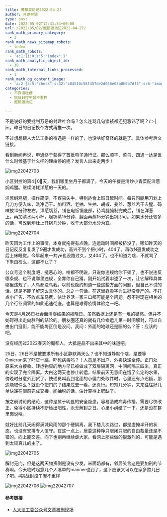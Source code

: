 ```yaml
---
title: 魔都渡劫记2022-04-27
author: 冰原奔狼
type: post
date: 2022-05-02T12:41:54+00:00
url: /2022/05/02/魔都渡劫记2022-04-27/
rank_math_primary_category:
  - 3
rank_math_news_sitemap_robots:
  - index
rank_math_robots:
  - 'a:1:{i:0;s:5:"index";}'
rank_math_analytic_object_id:
  - 38
rank_math_internal_links_processed:
  - 1
rank_math_og_content_image:
  - 'a:2:{s:5:"check";s:32:"c04510c58f457de2d056e03a8b0b7df5";s:6:"images";a:0:{}}'
categories:
  - 不靠谱吐槽
  - 挑战封控午餐不重样
  - 魔都渡劫记

---
```

不是说好的要批判万恶的封建社会吗？怎么连骂几句崇祯都还犯忌讳了啊？/::-|￼，昨日的日记换个方式再推一次。

不过想想跟人大法工委的待遇是一样的了，也没啥好奇怪的就是了。具体参考后文链接。

看到新闻再说，申通终于获得了首批电子通行证。那么顺丰、菜鸟、四通一达是谁什么时候基于什么样的理由停的呢？发言人出来走两步！

<img decoding="async" src="https://i0.wp.com/s2.loli.net/2022/05/02/ycETBKqwXloLxIr.jpg?w=640&#038;ssl=1" alt="img22042703" data-recalc-dims="1" />

小区封控的第4⃣️0⃣️天，我们哪里坐月子都满了。今天的午餐是清炒小青菜配洋葱焖鸡腿。继续消耗洋葱的一天的。

洋葱焖鸡腿，操作简便，不容易失手，特别适合上班日赶时间。每只鸡腿用刀划上几刀方便入味，洗净沥干。加料酒、老抽、生抽、胡椒、姜丝、葱丝若干去腥、码味放10分钟左右。洋葱切丝，铺在电饭锅底部，待鸡腿腌制完成后，铺在洋葱上。再加清水两小杯，起锅蒸15分钟、翻面再蒸15分钟出锅即可。如果水分还较多的话，可改到炉灶上开锅几分钟，收干大部分水分为宜。

<img decoding="async" src="https://i0.wp.com/s2.loli.net/2022/05/02/5y4HZheJ1SYlI9u.jpg?w=640&#038;ssl=1" alt="img22042704" data-recalc-dims="1" />

昨天因为工作上的事情，本身就拖得有点晚，连运动时间都被挤没了。哪知昨天的日记反反复复发了9遍才发成功，高兴不到个把小时，404了。再改N遍发成功之后上床睡觉。今早起来一共ye也没跑过久，又404了。也不知道为啥，不就骂了下朱由检么，这都不让了？

公众号这个制度吧，挺恶心的。啥都不明说，只说你违规给你下架了。也不说违反哪条规、也不说哪里违规，全靠你自己猜。刚开始试着申述了一次，让它解释具体哪里违规了，人鸟都没鸟我。以前也隐约知道一些这些方面的问题，但自己不试的话，还是不能了解这么具体的。总之一句话，在这里靠卖字为生挺没尊严的。不打点小广告、不收点车马费，估计养活一家三口都可能是个问题。怨不得现在相关的几个行业凋零的如此迅速彻底。也算是难得疫情体验之一吧。

今天是4月26日社会面清零结果的揭晓日。虽然数据上还是有一堆的疑惑。但并不妨碍得出走向胜利的结论的。朋友圈还真的就有几位幸运儿第一时间解封，可以自由出门逛街，能不能垮区倒是没问。我问：外面的地球还是圆的么？答：应该的吧。

没有经历过2022春天的魔都人，大抵是品不出来其中的味道吧。

25日、26日不是被要求所有小区静默两天么？也不知道静默个啥，是要等Omicron来了吓它一跳、吓死病毒吗？！人员足不出户、外卖快递全停。正门处原来大白接收、转运物资的地方早已被做成了双层隔离网，中间间隔三四米，真正的实现了完全隔离。大白这两天也停止转运。结果前天无意间在饿了么定的水果，傍晚时分意外到货了。快递员叫我到北面的小偏门处取件时，心里还有点迟疑，那边能取件么？就没个把门的？结果过去一看，还真行。短短几分钟，来来往往好几单快递在眼前完成交接。能抽税的话，估计算得上肥缺了。

按之前讨论的结论，这种是属于明显的安全隐患，容易造成病毒传播，需要尽快改正，免得小区持续不断检出阳性，永无解封之日。心里小纠结了一下，还是没在群里面说啥。

就好比前几天闹得满城风雨的那个硬隔离，我下楼几次路过，都是虚掩半开的状态，也没有安排专人值守。在这一点上，居委这种睁只眼闭只眼的自由裁量还是不错的。向上能交差、向下也别再继续虐大家。看网上那些做的狠激烈的，可能是遇到太较真儿的主了。

<img decoding="async" src="https://i0.wp.com/s2.loli.net/2022/05/02/j7FD9oXWrCxYZh5.jpg?w=640&#038;ssl=1" alt="img22042705" data-recalc-dims="1" />

解封无门，但是这两天物资倒是没有少发。米面奶都有，邻居笑言这是要加刑的节奏啊。今天临时起意几个人凑单的manner也到了，这下应该又可以在家多熬几日了吧。#挑战封控午餐不重样

<img decoding="async" src="https://i0.wp.com/s2.loli.net/2022/05/02/Sm9OjC74qNkHnQe.jpg?w=640&#038;ssl=1" alt="img22042706" data-recalc-dims="1" />
<img decoding="async" src="https://i0.wp.com/s2.loli.net/2022/05/02/6VhpDiRTIuvoYrj.jpg?w=640&#038;ssl=1" alt="img22042707" data-recalc-dims="1" />

#### 参考链接

  * [人大法工委公众号文章被删现场][1]

 [1]: https://mp.weixin.qq.com/s/2kKGC_vwEveYmFzy3Xg9-g
